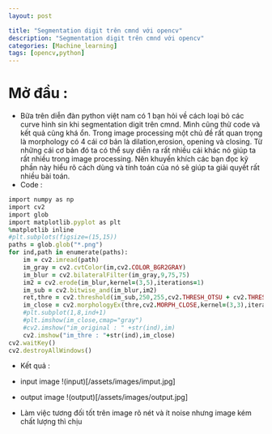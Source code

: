 ```yaml
---
layout: post

title: "Segmentation digit trên cmnd với opencv"
description: "Segmentation digit trên cmnd với opencv"
categories: [Machine_learning]
tags: [opencv,python]
---
```

# Mở đầu :
* Bữa trên diễn đàn python việt nam có 1 bạn hỏi về cách loại bỏ các curve hình sin khi segmentation digit trên cmnd. Mình cũng thử code và kết quả cũng khá ổn. Trong image processing một chủ đề rất quan trọng là morphology có 4 cái cơ bản là dilation,erosion, opening và closing. Từ những cái cơ bản đó ta có thể suy diễn ra rất nhiều cái khác nó giúp ta rất nhiều trong image processing. Nên khuyến khích các bạn đọc kỹ phần này hiểu rõ cách dùng và tính toán của nó sẽ giúp ta giải quyết rất nhiều bài toán.
* Code :
~~~ ruby 
import numpy as np
import cv2
import glob
import matplotlib.pyplot as plt
%matplotlib inline
#plt.subplots(figsize=(15,15))
paths = glob.glob("*.png")
for ind,path in enumerate(paths):
    im = cv2.imread(path)
    im_gray = cv2.cvtColor(im,cv2.COLOR_BGR2GRAY)
    im_blur = cv2.bilateralFilter(im_gray,9,75,75)
    im2 = cv2.erode(im_blur,kernel=(3,5),iterations=1)
    im_sub = cv2.bitwise_and(im_blur,im2)
    ret,thre = cv2.threshold(im_sub,250,255,cv2.THRESH_OTSU + cv2.THRESH_BINARY)
    im_close = cv2.morphologyEx(thre,cv2.MORPH_CLOSE,kernel=(3,3),iterations=2)
    #plt.subplot(1,8,ind+1)
    #plt.imshow(im_close,cmap="gray")
    #cv2.imshow("im_original : " +str(ind),im)
    cv2.imshow("im_thre : "+str(ind),im_close)
cv2.waitKey()
cv2.destroyAllWindows()
~~~
* Kết quả :

* input image
!(input)[/assets/images/imput.jpg]
* output image
!(output)[/assets/images/output.jpg]

* Làm việc tương đối tốt trên image rõ nét và ít noise nhưng image kém chất lượng thì chịu
